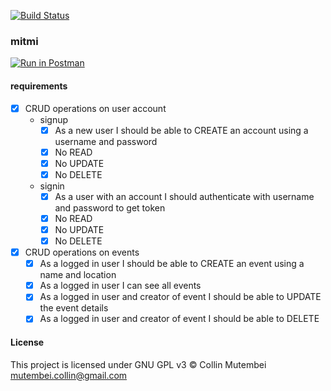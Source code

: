 [![Build Status](https://travis-ci.com/collinmutembei/mitmi.svg?token=qfEB7xnx4GDmq32ixpnD&branch=develop)](https://travis-ci.com/collinmutembei/mitmi)

### mitmi
[![Run in Postman](https://run.pstmn.io/button.svg)](https://app.getpostman.com/run-collection/f34d8625a16713f0d6d0#?env%5Bmitmi-local%5D=W3siZW5hYmxlZCI6dHJ1ZSwia2V5IjoibWl0bWkiLCJ2YWx1ZSI6Imh0dHA6Ly8xMjcuMC4wLjE6NTAwMCIsInR5cGUiOiJ0ZXh0In1d)

#### requirements
- [x] CRUD operations on user account
  - signup
    - [x] As a new user I should be able to CREATE an account using a username and password
    - [x] No READ
    - [x] No UPDATE
    - [x] No DELETE
  - signin
    - [x] As a user with an account I should authenticate with username and password to get token
    - [x] No READ
    - [x] No UPDATE
    - [x] No DELETE
- [x] CRUD operations on events
  - [x] As a logged in user I should be able to CREATE an event using a name and location
  - [x] As a logged in user I can see all events
  - [x] As a logged in user and creator of event I should be able to UPDATE the event details
  - [x] As a logged in user and creator of event I should be able to DELETE

#### License
This project is licensed under GNU GPL v3 &copy; Collin Mutembei <mutembei.collin@gmail.com>
